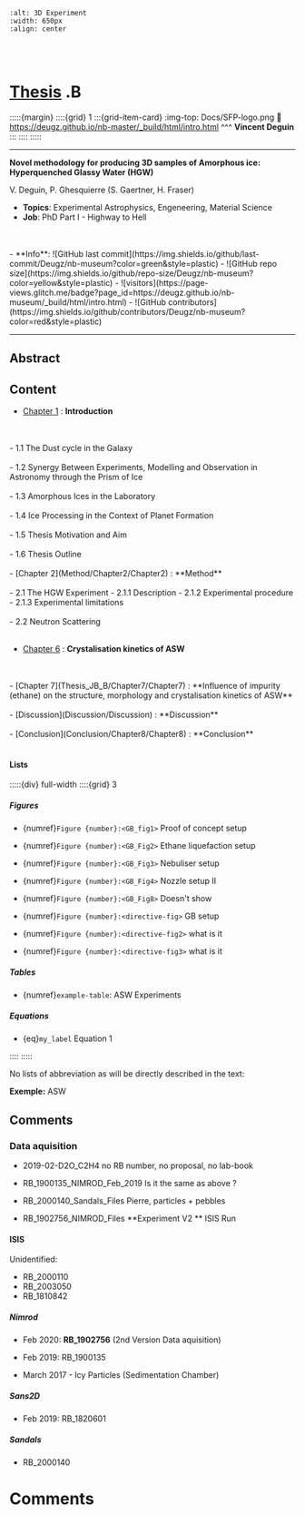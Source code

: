 ```{image} Docs/Bench_And_Glovebox_Assembly_20-12-2019_IMG3.jpg
:alt: 3D Experiment
:width: 650px
:align: center
```

<br>
<br>

# <u>Thesis</u> .B

:::::{margin} 
::::{grid} 1
:::{grid-item-card} 
:img-top: Docs/SFP-logo.png
:link: https://deugz.github.io/nb-master/_build/html/intro.html
^^^
**Vincent Deguin**
:::
::::
:::::


***

<p class="emphase"><strong>Novel methodology for producing 3D samples of Amorphous ice: Hyperquenched Glassy Water (HGW)</strong></p>

<p class="emphase">V. Deguin, P. Ghesquierre  (S. Gaertner, H. Fraser)</p>


- **Topics**: Experimental Astrophysics, Engeneering, Material Science
- **Job**: PhD Part I - Highway to Hell
<br>
<br>
- **Info**: ![GitHub last commit](https://img.shields.io/github/last-commit/Deugz/nb-museum?color=green&style=plastic) - ![GitHub repo size](https://img.shields.io/github/repo-size/Deugz/nb-museum?color=yellow&style=plastic) - ![visitors](https://page-views.glitch.me/badge?page_id=https://deugz.github.io/nb-museum/_build/html/intro.html) - ![GitHub contributors](https://img.shields.io/github/contributors/Deugz/nb-museum?color=red&style=plastic)



***



## Abstract


    

## Content


- [Chapter 1](Science/Chapter1/Chapter1) : **Introduction**
<br>
<br>
    - 1.1 The Dust cycle in the Galaxy
<br>
<br>
    - 1.2 Synergy Between Experiments, Modelling and Observation in Astronomy through the Prism of Ice
<br>
<br>   
    - 1.3 Amorphous Ices in the Laboratory
<br>
<br>
    - 1.4 Ice Processing in the Context of Planet Formation
<br>
<br>
    - 1.5 Thesis Motivation and Aim
<br>
<br>
    - 1.6 Thesis Outline
<br>
<br>
- [Chapter 2](Method/Chapter2/Chapter2) : **Method**
<br>
<br>
    - 2.1 The HGW Experiment
        - 2.1.1 Description
        - 2.1.2 Experimental procedure
        - 2.1.3 Experimental limitations
<br>
<br>
    - 2.2 Neutron Scattering
<br>
<br>

- [Chapter 6](Thesis_JB_B/Chapter6/Chapter6) : **Crystalisation kinetics of ASW**
<br>
<br>
- [Chapter 7](Thesis_JB_B/Chapter7/Chapter7) : **Influence of impurity (ethane) on the structure, morphology and crystalisation kinetics of ASW**
<br>
<br>
- [Discussion](Discussion/Discussion) : **Discussion**
<br>
<br>
- [Conclusion](Conclusion/Chapter8/Chapter8) : **Conclusion**
<br>
<br>

<h4><strong>Lists </strong></h4>

:::::{div} full-width
::::{grid} 3

<div>
    
<h5><strong>Figures</strong></h5>

- {numref}`Figure {number}:<GB_fig1>` Proof of concept setup  
- {numref}`Figure {number}:<GB_Fig2>` Ethane liquefaction setup 
- {numref}`Figure {number}:<GB_Fig3>` Nebuliser setup
- {numref}`Figure {number}:<GB_Fig4>` Nozzle setup II
- {numref}`Figure {number}:<GB_Fig8>` Doesn't show
    
- {numref}`Figure {number}:<directive-fig>` GB setup  
- {numref}`Figure {number}:<directive-fig2>` what is it
- {numref}`Figure {number}:<directive-fig3>` what is it    
</div>
    
<div>
    
<h5><strong>Tables</strong></h5>


- {numref}`example-table`: ASW Experiments

</div>

<div>
    
<h5><strong>Equations</strong></h5>

- {eq}`my_label` Equation 1

</div>

::::
:::::

No lists of abbreviation as will be directly described in the text:

**Exemple:**  <span class="hovertext" data-hover="Amorphous Solid Water">ASW</span>
    

## Comments



### Data aquisition
    
    
- 2019-02-D2O_C2H4 
no RB number, no proposal, no lab-book

- RB_1900135_NIMROD_Feb_2019
Is it the same as above ?

- RB_2000140_Sandals_Files
Pierre, particles + pebbles

- RB_1902756_NIMROD_Files
**Experiment V2 ** ISIS Run

#### ISIS

Unidentified:
- RB_2000110
- RB_2003050
- RB_1810842

##### Nimrod

- Feb 2020: **RB_1902756** (2nd Version Data aquisition)
- Feb 2019: RB_1900135

- March 2017 - Icy Particles (Sedimentation Chamber) 

##### Sans2D

- Feb 2019: RB_1820601

##### Sandals

- RB_2000140

    


# Comments

<script src="https://utteranc.es/client.js"
        repo="Deugz/nb-museum"
        issue-term="pathname"
        theme="github-light"
        crossorigin="anonymous"
        async>
</script>


